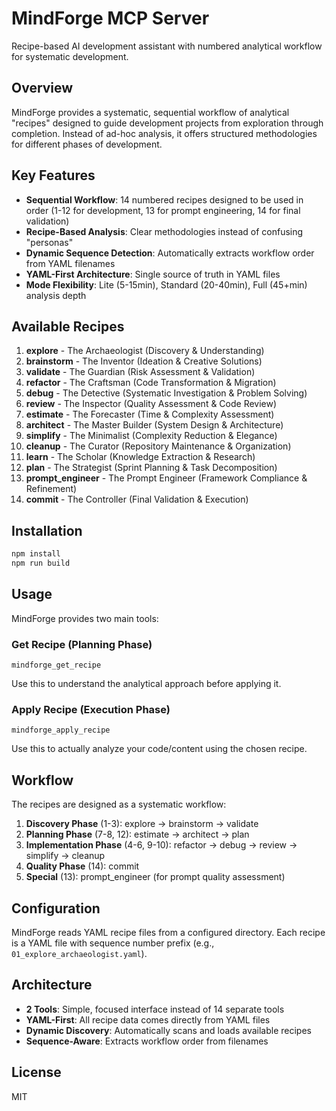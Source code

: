 # MindForge MCP Server

Recipe-based AI development assistant with numbered analytical workflow for systematic development.

## Overview

MindForge provides a systematic, sequential workflow of analytical "recipes" designed to guide development projects from exploration through completion. Instead of ad-hoc analysis, it offers structured methodologies for different phases of development.

## Key Features

- **Sequential Workflow**: 14 numbered recipes designed to be used in order (1-12 for development, 13 for prompt engineering, 14 for final validation)
- **Recipe-Based Analysis**: Clear methodologies instead of confusing "personas"
- **Dynamic Sequence Detection**: Automatically extracts workflow order from YAML filenames
- **YAML-First Architecture**: Single source of truth in YAML files
- **Mode Flexibility**: Lite (5-15min), Standard (20-40min), Full (45+min) analysis depth

## Available Recipes

1. **explore** - The Archaeologist (Discovery & Understanding)
2. **brainstorm** - The Inventor (Ideation & Creative Solutions) 
3. **validate** - The Guardian (Risk Assessment & Validation)
4. **refactor** - The Craftsman (Code Transformation & Migration)
5. **debug** - The Detective (Systematic Investigation & Problem Solving)
6. **review** - The Inspector (Quality Assessment & Code Review)
7. **estimate** - The Forecaster (Time & Complexity Assessment)
8. **architect** - The Master Builder (System Design & Architecture)
9. **simplify** - The Minimalist (Complexity Reduction & Elegance)
10. **cleanup** - The Curator (Repository Maintenance & Organization)
11. **learn** - The Scholar (Knowledge Extraction & Research)
12. **plan** - The Strategist (Sprint Planning & Task Decomposition)
13. **prompt_engineer** - The Prompt Engineer (Framework Compliance & Refinement)
14. **commit** - The Controller (Final Validation & Execution)

## Installation

```bash
npm install
npm run build
```

## Usage

MindForge provides two main tools:

### Get Recipe (Planning Phase)
```
mindforge_get_recipe
```
Use this to understand the analytical approach before applying it.

### Apply Recipe (Execution Phase)  
```
mindforge_apply_recipe
```
Use this to actually analyze your code/content using the chosen recipe.

## Workflow

The recipes are designed as a systematic workflow:

1. **Discovery Phase** (1-3): explore → brainstorm → validate
2. **Planning Phase** (7-8, 12): estimate → architect → plan  
3. **Implementation Phase** (4-6, 9-10): refactor → debug → review → simplify → cleanup
4. **Quality Phase** (14): commit
5. **Special** (13): prompt_engineer (for prompt quality assessment)

## Configuration

MindForge reads YAML recipe files from a configured directory. Each recipe is a YAML file with sequence number prefix (e.g., `01_explore_archaeologist.yaml`).

## Architecture

- **2 Tools**: Simple, focused interface instead of 14 separate tools
- **YAML-First**: All recipe data comes directly from YAML files
- **Dynamic Discovery**: Automatically scans and loads available recipes
- **Sequence-Aware**: Extracts workflow order from filenames

## License

MIT